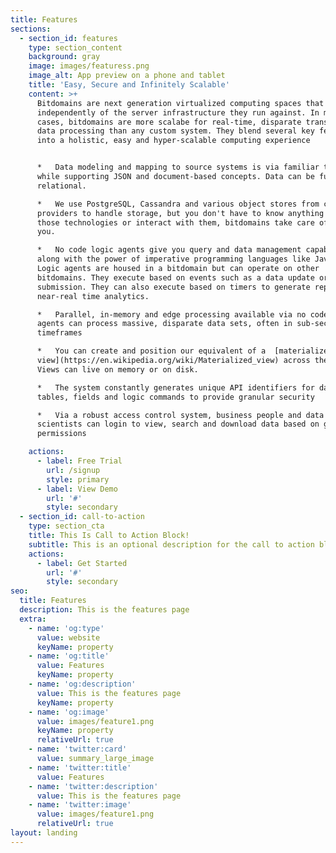 ```yaml
---
title: Features
sections:
  - section_id: features
    type: section_content
    background: gray
    image: images/featuress.png
    image_alt: App preview on a phone and tablet
    title: 'Easy, Secure and Infinitely Scalable'
    content: >+
      Bitdomains are next generation virtualized computing spaces that operates
      independently of the server infrastructure they run against. In many use
      cases, bitdomains are more scalabe for real-time, disparate transactional
      data processing than any custom system. They blend several key features
      into a holistic, easy and hyper-scalable computing experience


      *   Data modeling and mapping to source systems is via familiar tables,
      while supporting JSON and document-based concepts. Data can be fully
      relational.

      *   We use PostgreSQL, Cassandra and various object stores from cloud
      providers to handle storage, but you don't have to know anything about
      those technologies or interact with them, bitdomains take care of that for
      you. 

      *   No code logic agents give you query and data management capability
      along with the power of imperative programming languages like Java and C.
      Logic agents are housed in a bitdomain but can operate on other
      bitdomains. They execute based on events such as a data update or form
      submission. They can also execute based on timers to generate reports and
      near-real time analytics. 

      *   Parallel, in-memory and edge processing available via no code logic
      agents can process massive, disparate data sets, often in sub-second
      timeframes

      *   You can create and position our equivalent of a  [materialized
      view](https://en.wikipedia.org/wiki/Materialized_view) across the world.
      Views can live on memory or on disk.

      *   The system constantly generates unique API identifiers for data
      tables, fields and logic commands to provide granular security

      *   Via a robust access control system, business people and data
      scientists can login to view, search and download data based on granular
      permissions

    actions:
      - label: Free Trial
        url: /signup
        style: primary
      - label: View Demo
        url: '#'
        style: secondary
  - section_id: call-to-action
    type: section_cta
    title: This Is Call to Action Block!
    subtitle: This is an optional description for the call to action block.
    actions:
      - label: Get Started
        url: '#'
        style: secondary
seo:
  title: Features
  description: This is the features page
  extra:
    - name: 'og:type'
      value: website
      keyName: property
    - name: 'og:title'
      value: Features
      keyName: property
    - name: 'og:description'
      value: This is the features page
      keyName: property
    - name: 'og:image'
      value: images/feature1.png
      keyName: property
      relativeUrl: true
    - name: 'twitter:card'
      value: summary_large_image
    - name: 'twitter:title'
      value: Features
    - name: 'twitter:description'
      value: This is the features page
    - name: 'twitter:image'
      value: images/feature1.png
      relativeUrl: true
layout: landing
---
```

